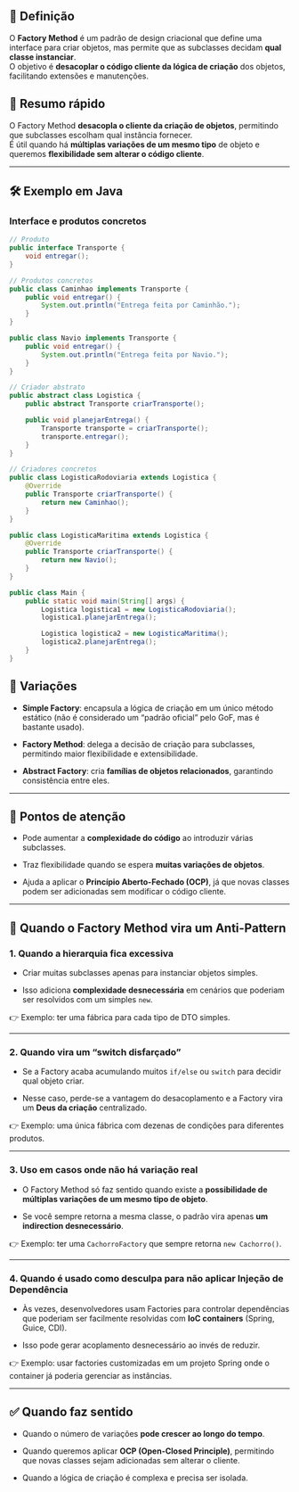 ## 📖 Definição
O **Factory Method** é um padrão de design criacional que define uma interface para criar objetos, mas permite que as subclasses decidam **qual classe instanciar**.  
O objetivo é **desacoplar o código cliente da lógica de criação** dos objetos, facilitando extensões e manutenções.

## 📝 Resumo rápido

O Factory Method **desacopla o cliente da criação de objetos**, permitindo que subclasses escolham qual instância fornecer.  
É útil quando há **múltiplas variações de um mesmo tipo** de objeto e queremos **flexibilidade sem alterar o código cliente**.

---
## 🛠️ Exemplo em Java

### Interface e produtos concretos
```java
// Produto
public interface Transporte {
    void entregar();
}

// Produtos concretos
public class Caminhao implements Transporte {
    public void entregar() {
        System.out.println("Entrega feita por Caminhão.");
    }
}

public class Navio implements Transporte {
    public void entregar() {
        System.out.println("Entrega feita por Navio.");
    }
}

// Criador abstrato
public abstract class Logistica {
    public abstract Transporte criarTransporte();

    public void planejarEntrega() {
        Transporte transporte = criarTransporte();
        transporte.entregar();
    }
}

// Criadores concretos
public class LogisticaRodoviaria extends Logistica {
    @Override
    public Transporte criarTransporte() {
        return new Caminhao();
    }
}

public class LogisticaMaritima extends Logistica {
    @Override
    public Transporte criarTransporte() {
        return new Navio();
    }
}

public class Main {
    public static void main(String[] args) {
        Logistica logistica1 = new LogisticaRodoviaria();
        logistica1.planejarEntrega();

        Logistica logistica2 = new LogisticaMaritima();
        logistica2.planejarEntrega();
    }
}
```

## 🔄 Variações

- **Simple Factory**: encapsula a lógica de criação em um único método estático (não é considerado um “padrão oficial” pelo GoF, mas é bastante usado).
    
- **Factory Method**: delega a decisão de criação para subclasses, permitindo maior flexibilidade e extensibilidade.
    
- **Abstract Factory**: cria **famílias de objetos relacionados**, garantindo consistência entre eles.
    

---
## 📌 Pontos de atenção

- Pode aumentar a **complexidade do código** ao introduzir várias subclasses.
    
- Traz flexibilidade quando se espera **muitas variações de objetos**.
    
- Ajuda a aplicar o **Princípio Aberto-Fechado (OCP)**, já que novas classes podem ser adicionadas sem modificar o código cliente.   

---

## 🚩 Quando o Factory Method vira um Anti-Pattern

### 1. **Quando a hierarquia fica excessiva**

- Criar muitas subclasses apenas para instanciar objetos simples.
    
- Isso adiciona **complexidade desnecessária** em cenários que poderiam ser resolvidos com um simples `new`.
    

👉 Exemplo: ter uma fábrica para cada tipo de DTO simples.

---

### 2. **Quando vira um “switch disfarçado”**

- Se a Factory acaba acumulando muitos `if/else` ou `switch` para decidir qual objeto criar.
    
- Nesse caso, perde-se a vantagem do desacoplamento e a Factory vira um **Deus da criação** centralizado.
    

👉 Exemplo: uma única fábrica com dezenas de condições para diferentes produtos.

---

### 3. **Uso em casos onde não há variação real**

- O Factory Method só faz sentido quando existe a **possibilidade de múltiplas variações de um mesmo tipo de objeto**.
    
- Se você sempre retorna a mesma classe, o padrão vira apenas **um indirection desnecessário**.
    

👉 Exemplo: ter uma `CachorroFactory` que sempre retorna `new Cachorro()`.

---

### 4. **Quando é usado como desculpa para não aplicar Injeção de Dependência**

- Às vezes, desenvolvedores usam Factories para controlar dependências que poderiam ser facilmente resolvidas com **IoC containers** (Spring, Guice, CDI).
    
- Isso pode gerar acoplamento desnecessário ao invés de reduzir.
    

👉 Exemplo: usar factories customizadas em um projeto Spring onde o container já poderia gerenciar as instâncias.

---

## ✅ Quando faz sentido

- Quando o número de variações **pode crescer ao longo do tempo**.
    
- Quando queremos aplicar **OCP (Open-Closed Principle)**, permitindo que novas classes sejam adicionadas sem alterar o cliente.
    
- Quando a lógica de criação é complexa e precisa ser isolada.
